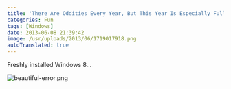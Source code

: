 ```yaml
---
title: 'There Are Oddities Every Year, But This Year Is Especially Full of Them'
categories: Fun
tags: [Windows]
date: 2013-06-08 21:39:42
image: /usr/uploads/2013/06/1719017918.png
autoTranslated: true
---
```



Freshly installed Windows 8...

![beautiful-error.png](/usr/uploads/2013/06/1719017918.png)
```
